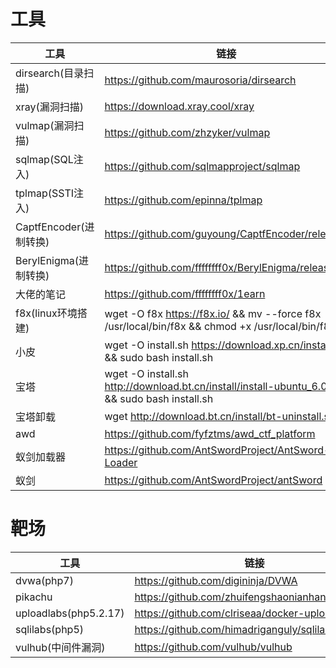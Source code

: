 # 工具
工具|链接
-|-
dirsearch(目录扫描)|https://github.com/maurosoria/dirsearch
xray(漏洞扫描)|https://download.xray.cool/xray
vulmap(漏洞扫描)|https://github.com/zhzyker/vulmap
sqlmap(SQL注入)|https://github.com/sqlmapproject/sqlmap
tplmap(SSTI注入)|https://github.com/epinna/tplmap
CaptfEncoder(进制转换)|https://github.com/guyoung/CaptfEncoder/releases
BerylEnigma(进制转换)|https://github.com/ffffffff0x/BerylEnigma/releases
大佬的笔记|https://github.com/ffffffff0x/1earn
f8x(linux环境搭建)|wget -O f8x https://f8x.io/ && mv --force f8x /usr/local/bin/f8x && chmod +x /usr/local/bin/f8x
小皮|wget -O install.sh https://download.xp.cn/install.sh && sudo bash install.sh
宝塔|wget -O install.sh http://download.bt.cn/install/install-ubuntu_6.0.sh && sudo bash install.sh
宝塔卸载|wget http://download.bt.cn/install/bt-uninstall.sh
awd|https://github.com/fyfztms/awd_ctf_platform
蚁剑加载器|https://github.com/AntSwordProject/AntSword-Loader
蚁剑|https://github.com/AntSwordProject/antSword
# 靶场
工具|链接
-|-
dvwa(php7)|https://github.com/digininja/DVWA
pikachu|https://github.com/zhuifengshaonianhanlu/pikachu
uploadlabs(php5.2.17)|https://github.com/clriseaa/docker-uploadlabs
sqlilabs(php5)|https://github.com/himadriganguly/sqlilabs
vulhub(中间件漏洞)|https://github.com/vulhub/vulhub